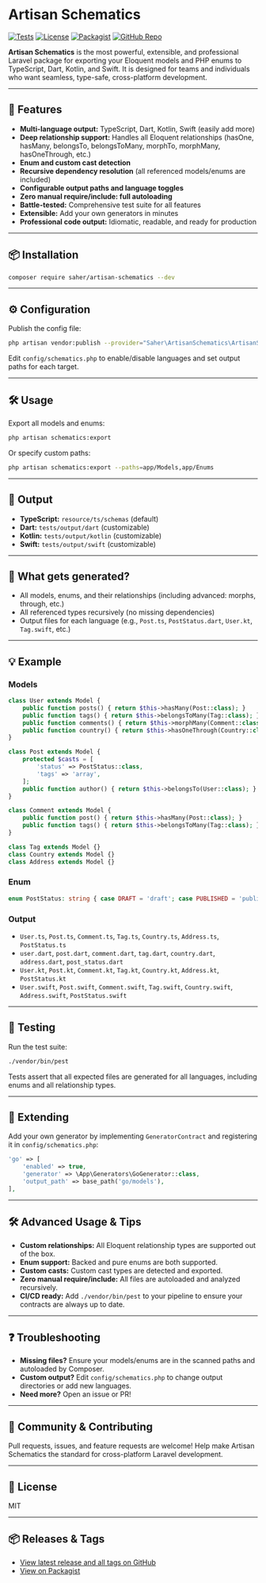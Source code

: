 # Artisan Schematics

[![Tests](https://img.shields.io/badge/tests-passing-brightgreen)](./vendor/bin/pest)
[![License](https://img.shields.io/badge/license-MIT-blue.svg)](LICENSE.md)
[![Packagist](https://img.shields.io/packagist/v/saher/artisan-schematics)](https://packagist.org/packages/saher/artisan-schematics)
[![GitHub Repo](https://img.shields.io/badge/github-repo-blue?logo=github)](https://github.com/Qaidsaher/artisan-schematics)

**Artisan Schematics** is the most powerful, extensible, and professional Laravel package for exporting your Eloquent models and PHP enums to TypeScript, Dart, Kotlin, and Swift. It is designed for teams and individuals who want seamless, type-safe, cross-platform development.

---

## 🚀 Features

- **Multi-language output:** TypeScript, Dart, Kotlin, Swift (easily add more)
- **Deep relationship support:** Handles all Eloquent relationships (hasOne, hasMany, belongsTo, belongsToMany, morphTo, morphMany, hasOneThrough, etc.)
- **Enum and custom cast detection**
- **Recursive dependency resolution** (all referenced models/enums are included)
- **Configurable output paths and language toggles**
- **Zero manual require/include: full autoloading**
- **Battle-tested:** Comprehensive test suite for all features
- **Extensible:** Add your own generators in minutes
- **Professional code output:** Idiomatic, readable, and ready for production

---

## 📦 Installation

```bash
composer require saher/artisan-schematics --dev
```

---

## ⚙️ Configuration

Publish the config file:

```bash
php artisan vendor:publish --provider="Saher\ArtisanSchematics\ArtisanSchematicsServiceProvider"
```

Edit `config/schematics.php` to enable/disable languages and set output paths for each target.

---

## 🛠️ Usage

Export all models and enums:

```bash
php artisan schematics:export
```

Or specify custom paths:

```bash
php artisan schematics:export --paths=app/Models,app/Enums
```

---

## 📂 Output

- **TypeScript:** `resource/ts/schemas` (default)
- **Dart:** `tests/output/dart` (customizable)
- **Kotlin:** `tests/output/kotlin` (customizable)
- **Swift:** `tests/output/swift` (customizable)

---

## 🧠 What gets generated?

- All models, enums, and their relationships (including advanced: morphs, through, etc.)
- All referenced types recursively (no missing dependencies)
- Output files for each language (e.g., `Post.ts`, `PostStatus.dart`, `User.kt`, `Tag.swift`, etc.)

---

## 💡 Example

### Models

```php
class User extends Model {
	public function posts() { return $this->hasMany(Post::class); }
	public function tags() { return $this->belongsToMany(Tag::class); }
	public function comments() { return $this->morphMany(Comment::class, 'commentable'); }
	public function country() { return $this->hasOneThrough(Country::class, Address::class); }
}

class Post extends Model {
	protected $casts = [
		'status' => PostStatus::class,
		'tags' => 'array',
	];
	public function author() { return $this->belongsTo(User::class); }
}

class Comment extends Model {
	public function post() { return $this->hasMany(Post::class); }
	public function tags() { return $this->belongsToMany(Tag::class); }
}

class Tag extends Model {}
class Country extends Model {}
class Address extends Model {}
```

### Enum

```php
enum PostStatus: string { case DRAFT = 'draft'; case PUBLISHED = 'published'; }
```

### Output

- `User.ts`, `Post.ts`, `Comment.ts`, `Tag.ts`, `Country.ts`, `Address.ts`, `PostStatus.ts`
- `user.dart`, `post.dart`, `comment.dart`, `tag.dart`, `country.dart`, `address.dart`, `post_status.dart`
- `User.kt`, `Post.kt`, `Comment.kt`, `Tag.kt`, `Country.kt`, `Address.kt`, `PostStatus.kt`
- `User.swift`, `Post.swift`, `Comment.swift`, `Tag.swift`, `Country.swift`, `Address.swift`, `PostStatus.swift`

---

## 🧪 Testing

Run the test suite:

```bash
./vendor/bin/pest
```

Tests assert that all expected files are generated for all languages, including enums and all relationship types.

---

## 🧩 Extending

Add your own generator by implementing `GeneratorContract` and registering it in `config/schematics.php`:

```php
'go' => [
	'enabled' => true,
	'generator' => \App\Generators\GoGenerator::class,
	'output_path' => base_path('go/models'),
],
```

---

## 🛠️ Advanced Usage & Tips

- **Custom relationships:** All Eloquent relationship types are supported out of the box.
- **Enum support:** Backed and pure enums are both supported.
- **Custom casts:** Custom cast types are detected and exported.
- **Zero manual require/include:** All files are autoloaded and analyzed recursively.
- **CI/CD ready:** Add `./vendor/bin/pest` to your pipeline to ensure your contracts are always up to date.

---

## ❓ Troubleshooting

- **Missing files?** Ensure your models/enums are in the scanned paths and autoloaded by Composer.
- **Custom output?** Edit `config/schematics.php` to change output directories or add new languages.
- **Need more?** Open an issue or PR!

---

## 🤝 Community & Contributing

Pull requests, issues, and feature requests are welcome! Help make Artisan Schematics the standard for cross-platform Laravel development.

---

## 📄 License

MIT

---

## 📦 Releases & Tags

- [View latest release and all tags on GitHub](https://github.com/Qaidsaher/artisan-schematics/releases)
- [View on Packagist](https://packagist.org/packages/saher/artisan-schematics)